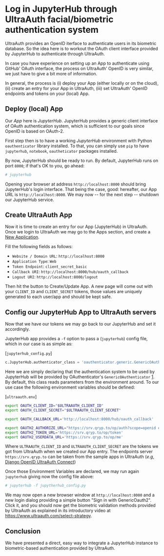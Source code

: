 # Log in JupyterHub through UltraAuth facial/biometric authentication system

UltraAuth provides an OpenID iterface to authenticate users in its biometric database.
So the idea here is to workout the OAuth client interface provided by JupyterHub
to authenticate through UltraAuth.

In case you have experience on setting up an App to authenticate using GitHub' OAuth
interface, the process on UltraAuth' OpenID is very similar, we just have to give
a bit more of information.

In general, the process is (i) deploy your App (either locally or on the cloud),
(ii) create an entry for your App in UltraAuth, (iii) set UltraAuth' OpenID endpoints
and tokens on your (local) App.


## Deploy (local) App

Our _App_ here is _JupyterHub_.
JupyterHub provides a generic client interface of OAuth authentication system,
which is sufficient to our goals since OpenID is based on OAuth-2.

First step then is to have a working _JupyterHub_ environment with Python
`oauthenticator` library installed.
To that, you can simply use `pip` to have `jupyterhub`, `notebook`, `oautheticator`
packages installed.

By now, JupyterHub should be ready to run.
By default, JupyterHub runs on port `8000`; if that's OK to you, go ahead:
```bash
# jupyterhub
```

Opening your browser at address `http://localhost:8000` should bring JupyterHub's
login interface.
That being the case, good: hereafter, our App URL is `http://localhost:8000`.
We may now -- for the next step -- shutdown our JupyterHub service.


## Create UltraAuth App

Now it is time to create an entry for our App (JupyterHub) in UltraAuth.
Once we login to UltraAuth we may go to the Apps section, and create a
[New Application](https://www.ultraauth.com/apps/new).

Fill the following fields as follows:
* `Website / Domain URL`: `http://localhost:8000`
* `Application Type`: `Web`
* `Token Endpoint`: `client_secret_basic`
* `Callback URI`: `http://localhost:8000/hub/oauth_callback`
* `Logout URI`: `http://localhost:8000/logout`

Then hit the button to Create/Update App.
A new page will come out with your `CLIENT_ID` and `CLIENT_SECRET` tokens,
those values are uniquely generated to each user/app and should be kept safe.


## Config our JupyterHub App to UltraAuth servers

Now that we have our tokens we may go back to our JupyterHub and set it accordingly.

JupyterHub app provides a `-f` option to pass a (`jupyterhub`) config file,
which in our case is as simple as:

[`jupyterhub_config.py`]
```python
c.JupyterHub.authenticator_class = 'oauthenticator.generic.GenericOAuthenticator'
```

Here we are simply declaring that the authentication system to be used by
JupyterHub will be provided by OAuthenticator's `GenericOAuthenticator`
[1](https://github.com/jupyterhub/oauthenticator/blob/master/oauthenticator/generic.py).
By default, this class reads parameters from the environment around.
To our use case the following environment variables should be defined:

[`ultraauth.env`]
```bash
export OAUTH_CLIENT_ID="$ULTRAAUTH_CLIENT_ID"
export OAUTH_CLIENT_SECRET="$ULTRAAUTH_CLIENT_SECRET"

export OAUTH_CALLBACK_URL='http://localhost:8000/hub/oauth_callback'

export OAUTH2_AUTHORIZE_URL="https://srv.qryp.to/op/auth?scope=openid email address profile"
export OAUTH2_TOKEN_URL='https://srv.qryp.to/op/token'
export OAUTH2_USERDATA_URL='https://srv.qryp.to/op/me'
```

Where `ULTRAAUTH_CLIENT_ID` and `ULTRAAUTH_CLIENT_SECRET` are the tokens we got
from UltraAuth when we created our App entry.
The endpoints server `https://srv.qryp.to` can be taken from the sample apps in
UltraAuth (_e.g_, [Django OpenID UltraAuth Connect](https://elements.heroku.com/buttons/deauthorized/python_openidconnect_starter_app))

Once those Environment Variables are declared, we may run again `jupyterhub` giving
now the config file above:
```bash
# jupyterhub -f jupytherhub_config.py
```

We may now open a new browser window at `http://localhost:8000` and a new login
dialog providing a simple button "Sign in with GenericOauth2".
Click it, and you should now get the biometric validation methods provided
by UltraAuth as explained in its introductory video at https://www.ultraauth.com/select-strategy.


## Conclusion

We have presented a direct, easy way to integrate a JupyterHub instance to
biometric-based authentication provided by UltraAuth.
